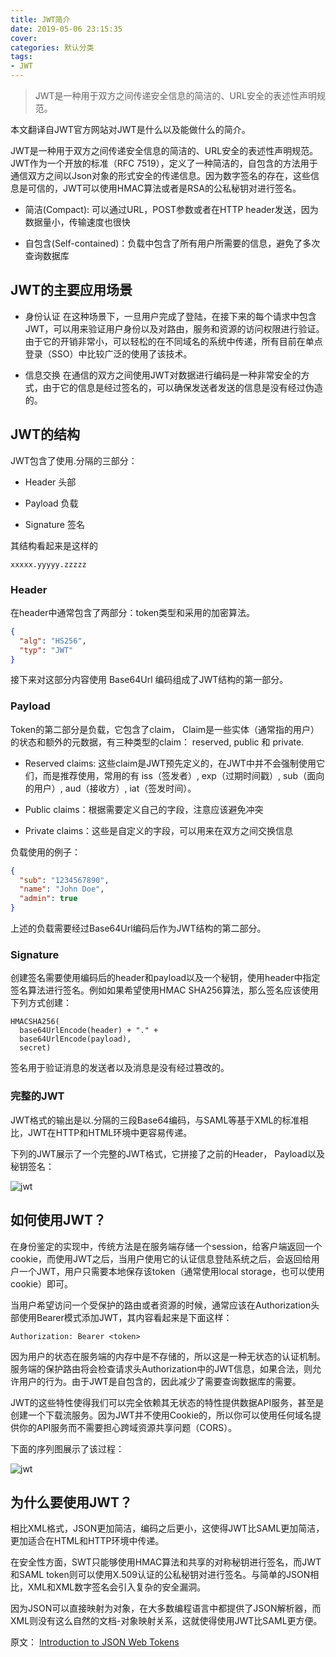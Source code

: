 ```yaml
---
title: JWT简介
date: 2019-05-06 23:15:35
cover: 
categories: 默认分类
tags:
- JWT
---
```


> JWT是一种用于双方之间传递安全信息的简洁的、URL安全的表述性声明规范。

<!--more-->

本文翻译自JWT官方网站对JWT是什么以及能做什么的简介。

JWT是一种用于双方之间传递安全信息的简洁的、URL安全的表述性声明规范。JWT作为一个开放的标准（RFC 7519），定义了一种简洁的，自包含的方法用于通信双方之间以Json对象的形式安全的传递信息。因为数字签名的存在，这些信息是可信的，JWT可以使用HMAC算法或者是RSA的公私秘钥对进行签名。

- 简洁(Compact): 可以通过URL，POST参数或者在HTTP header发送，因为数据量小，传输速度也很快

- 自包含(Self-contained)：负载中包含了所有用户所需要的信息，避免了多次查询数据库

## JWT的主要应用场景

- 身份认证
在这种场景下，一旦用户完成了登陆，在接下来的每个请求中包含JWT，可以用来验证用户身份以及对路由，服务和资源的访问权限进行验证。由于它的开销非常小，可以轻松的在不同域名的系统中传递，所有目前在单点登录（SSO）中比较广泛的使用了该技术。

- 信息交换
在通信的双方之间使用JWT对数据进行编码是一种非常安全的方式，由于它的信息是经过签名的，可以确保发送者发送的信息是没有经过伪造的。

## JWT的结构

JWT包含了使用.分隔的三部分：

- Header 头部

- Payload 负载

- Signature 签名

其结构看起来是这样的
```
xxxxx.yyyyy.zzzzz
```
### Header

在header中通常包含了两部分：token类型和采用的加密算法。

```json
{
  "alg": "HS256",
  "typ": "JWT"
}  
```

接下来对这部分内容使用 Base64Url 编码组成了JWT结构的第一部分。

### Payload

Token的第二部分是负载，它包含了claim， Claim是一些实体（通常指的用户）的状态和额外的元数据，有三种类型的claim： reserved, public 和 private.

- Reserved claims: 这些claim是JWT预先定义的，在JWT中并不会强制使用它们，而是推荐使用，常用的有 iss（签发者）, exp（过期时间戳）, sub（面向的用户）, aud（接收方）, iat（签发时间）。

- Public claims：根据需要定义自己的字段，注意应该避免冲突

- Private claims：这些是自定义的字段，可以用来在双方之间交换信息

负载使用的例子：

```json
{
  "sub": "1234567890",
  "name": "John Doe",
  "admin": true
}
```

上述的负载需要经过Base64Url编码后作为JWT结构的第二部分。

### Signature

创建签名需要使用编码后的header和payload以及一个秘钥，使用header中指定签名算法进行签名。例如如果希望使用HMAC SHA256算法，那么签名应该使用下列方式创建：

```
HMACSHA256(
  base64UrlEncode(header) + "." +
  base64UrlEncode(payload),
  secret)  
```

签名用于验证消息的发送者以及消息是没有经过篡改的。

### 完整的JWT

JWT格式的输出是以.分隔的三段Base64编码，与SAML等基于XML的标准相比，JWT在HTTP和HTML环境中更容易传递。

下列的JWT展示了一个完整的JWT格式，它拼接了之前的Header， Payload以及秘钥签名：

![jwt](https://media.markhoo.com/encoded-jwt3.png)

## 如何使用JWT？

在身份鉴定的实现中，传统方法是在服务端存储一个session，给客户端返回一个cookie，而使用JWT之后，当用户使用它的认证信息登陆系统之后，会返回给用户一个JWT，用户只需要本地保存该token（通常使用local storage，也可以使用cookie）即可。

当用户希望访问一个受保护的路由或者资源的时候，通常应该在Authorization头部使用Bearer模式添加JWT，其内容看起来是下面这样：

```
Authorization: Bearer <token>
```

因为用户的状态在服务端的内存中是不存储的，所以这是一种无状态的认证机制。服务端的保护路由将会检查请求头Authorization中的JWT信息，如果合法，则允许用户的行为。由于JWT是自包含的，因此减少了需要查询数据库的需要。

JWT的这些特性使得我们可以完全依赖其无状态的特性提供数据API服务，甚至是创建一个下载流服务。因为JWT并不使用Cookie的，所以你可以使用任何域名提供你的API服务而不需要担心跨域资源共享问题（CORS）。

下面的序列图展示了该过程：

![jwt](https://media.markhoo.com/jwt-diagram.png)

## 为什么要使用JWT？

相比XML格式，JSON更加简洁，编码之后更小，这使得JWT比SAML更加简洁，更加适合在HTML和HTTP环境中传递。

在安全性方面，SWT只能够使用HMAC算法和共享的对称秘钥进行签名，而JWT和SAML token则可以使用X.509认证的公私秘钥对进行签名。与简单的JSON相比，XML和XML数字签名会引入复杂的安全漏洞。

因为JSON可以直接映射为对象，在大多数编程语言中都提供了JSON解析器，而XML则没有这么自然的文档-对象映射关系，这就使得使用JWT比SAML更方便。

原文： [Introduction to JSON Web Tokens](https://jwt.io/introduction)

